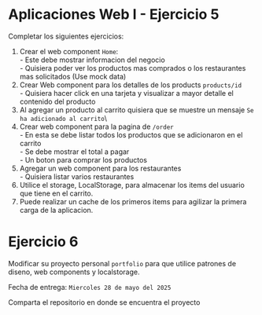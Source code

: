 # Aplicaciones Web I - Ejercicio 5

Completar los siguientes ejercicios:

  1. Crear el web component `Home`: \
    - Este debe mostrar informacion del negocio\
    - Quisiera poder ver los productos mas comprados o los restaurantes mas solicitados (Use mock data)
  2. Crear Web component para los detalles de los products `products/id`\
    - Quisiera hacer click en una tarjeta y visualizar a mayor detalle el contenido del producto
  3. Al agregar un producto al carrito quisiera que se muestre un mensaje `Se ha adicionado al carrito`\
  4. Crear web component para la pagina de `/order`\
    - En esta  se debe listar todos los productos que se adicionaron en el carrito \
    - Se debe mostrar el total a pagar\
    - Un boton para comprar los productos
  5. Agregar un web component para los restaurantes\
    - Quisiera listar varios restaurantes
  6. Utilice el storage, LocalStorage, para almacenar los items del usuario que tiene en el carrito. 
  7. Puede realizar un cache de los primeros items para agilizar la primera carga de la aplicacion.


# Ejercicio 6
Modificar su proyecto personal `portfolio` para que utilice patrones de diseno, web components y localstorage.

Fecha de entrega: `Miercoles 28 de mayo del 2025`

Comparta el repositorio en donde se encuentra el proyecto
